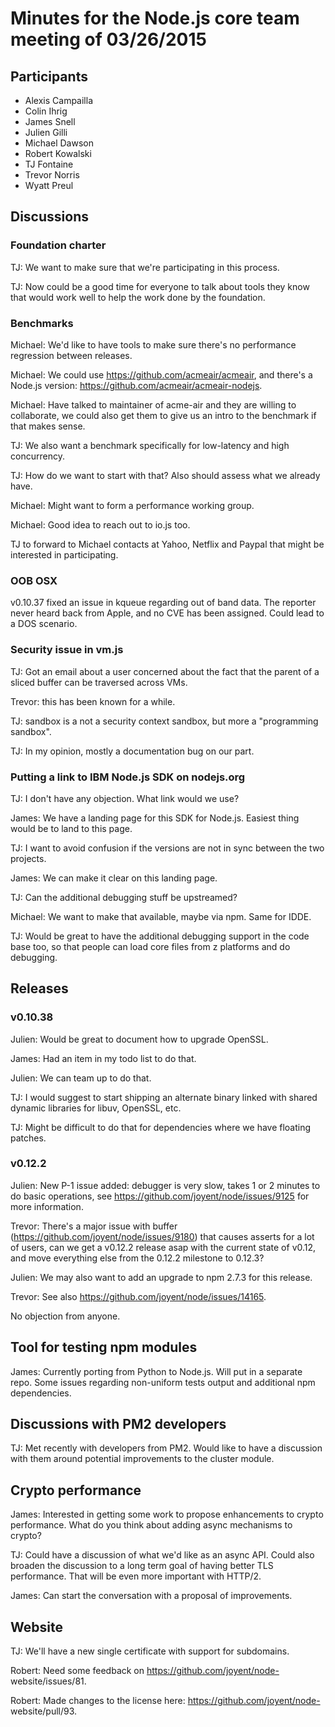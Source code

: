 # Minutes for the Node.js core team meeting of 03/26/2015

## Participants

* Alexis Campailla
* Colin Ihrig
* James Snell
* Julien Gilli
* Michael Dawson
* Robert Kowalski
* TJ Fontaine
* Trevor Norris
* Wyatt Preul

## Discussions

### Foundation charter

TJ: We want to make sure that we're participating in this process.

TJ: Now could be a good time for everyone to talk about tools they know that
would work well to help the work done by the foundation.

### Benchmarks

Michael: We'd like to have tools to make sure there's no performance
regression between releases.

Michael: We could use https://github.com/acmeair/acmeair, and there's a
Node.js version: https://github.com/acmeair/acmeair-nodejs.

Michael: Have talked to maintainer of acme-air and they are willing to
collaborate, we could also get them to give us an intro to the benchmark if
that makes sense.

TJ: We also want a benchmark specifically for low-latency and high
concurrency.

TJ: How do we want to start with that? Also should assess what we already have.

Michael: Might want to form a performance working group.

Michael: Good idea to reach out to io.js too.

TJ to forward to Michael contacts at Yahoo, Netflix and Paypal that might be
interested in participating.

### OOB OSX

v0.10.37 fixed an issue in kqueue regarding out of band data. The reporter
never heard back from Apple, and no CVE  has been assigned. Could lead to a
DOS scenario.

### Security issue in vm.js

TJ: Got an email about a user concerned about the fact that the parent of a
sliced buffer can be traversed across VMs.

Trevor: this has been known for a while.

TJ: sandbox is a not a security context sandbox, but more a "programming
sandbox".

TJ: In my opinion, mostly a documentation bug on our part.

### Putting a link to IBM Node.js SDK on nodejs.org

TJ: I don't have any objection. What link would we use?

James: We have a landing page for this SDK for Node.js. Easiest thing would be
to land to this page.

TJ: I want to avoid confusion if the versions are not in sync between the two
projects.

James: We can make it clear on this landing page.

TJ: Can the additional debugging stuff be upstreamed?

Michael: We want to make that available, maybe via npm. Same for IDDE.

TJ: Would be great to have the additional debugging support in the code base
too, so that people can load core files from z platforms and do debugging.

## Releases

### v0.10.38

Julien: Would be great to document how to upgrade OpenSSL.

James: Had an item in my todo list to do that.

Julien: We can team up to do that.

TJ: I would suggest to start shipping an alternate binary linked with shared
dynamic libraries for libuv, OpenSSL, etc.

TJ: Might be difficult to do that for dependencies where we have floating
patches.

### v0.12.2

Julien: New P-1 issue added: debugger is very slow, takes 1 or 2 minutes to do
basic operations, see https://github.com/joyent/node/issues/9125 for more
information.

Trevor: There's a major issue with buffer
(https://github.com/joyent/node/issues/9180) that causes asserts for a lot of
users, can we get a v0.12.2 release asap with the current state of v0.12, and
move everything else from the 0.12.2 milestone to 0.12.3?

Julien: We may also want to add an upgrade to npm 2.7.3 for this release.

Trevor: See also https://github.com/joyent/node/issues/14165.

No objection from anyone.

## Tool for testing npm modules

James: Currently porting from Python to Node.js. Will put in a separate repo.
Some issues regarding non-uniform tests output and additional npm
dependencies.

## Discussions with PM2 developers

TJ: Met recently with developers from PM2. Would like to have a discussion
with them around potential improvements to the cluster module.

## Crypto performance

James: Interested in getting some work to propose enhancements to crypto
performance. What do you think about adding async mechanisms to crypto?

TJ: Could have a discussion of what we'd like as an async API. Could also
broaden the discussion to a long term goal of having better TLS performance.
That will be even more important with HTTP/2.

James: Can start the conversation with a proposal of improvements.

## Website

TJ: We'll have a new single certificate with support for subdomains.

Robert: Need some feedback on https://github.com/joyent/node-
website/issues/81.

Robert: Made changes to the license here: https://github.com/joyent/node-
website/pull/93.
